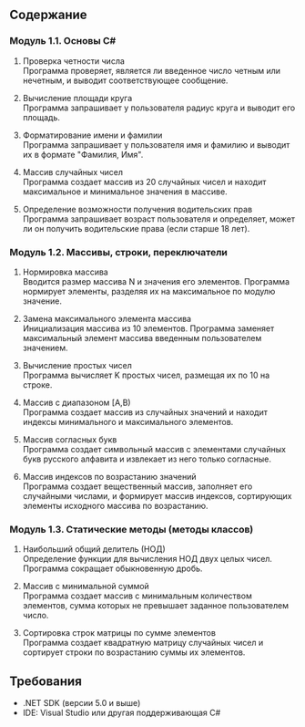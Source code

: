 ## Содержание

### Модуль 1.1. Основы C#

1. Проверка четности числа  
   Программа проверяет, является ли введенное число четным или нечетным, и выводит соответствующее сообщение.

2. Вычисление площади круга  
   Программа запрашивает у пользователя радиус круга и выводит его площадь.

3. Форматирование имени и фамилии  
   Программа запрашивает у пользователя имя и фамилию и выводит их в формате "Фамилия, Имя".

4. Массив случайных чисел  
   Программа создает массив из 20 случайных чисел и находит максимальное и минимальное значения в массиве.

5. Определение возможности получения водительских прав  
   Программа запрашивает возраст пользователя и определяет, может ли он получить водительские права (если старше 18 лет).

### Модуль 1.2. Массивы, строки, переключатели

1. Нормировка массива  
   Вводится размер массива N и значения его элементов. Программа нормирует элементы, разделяя их на максимальное по модулю значение.

2. Замена максимального элемента массива  
   Инициализация массива из 10 элементов. Программа заменяет максимальный элемент массива введенным пользователем значением.

3. Вычисление простых чисел  
   Программа вычисляет K простых чисел, размещая их по 10 на строке.

4. Массив с диапазоном [А,В)  
   Программа создает массив из случайных значений и находит индексы минимального и максимального элементов.

5. Массив согласных букв  
   Программа создает символьный массив с элементами случайных букв русского алфавита и извлекает из него только согласные.

6. Массив индексов по возрастанию значений  
   Программа создает вещественный массив, заполняет его случайными числами, и формирует массив индексов, сортирующих элементы исходного массива по возрастанию.

### Модуль 1.3. Статические методы (методы классов)

1. Наибольший общий делитель (НОД)  
   Определение функции для вычисления НОД двух целых чисел. Программа сокращает обыкновенную дробь.

2. Массив с минимальной суммой  
   Программа создает массив с минимальным количеством элементов, сумма которых не превышает заданное пользователем число.

3. Сортировка строк матрицы по сумме элементов  
   Программа создает квадратную матрицу случайных чисел и сортирует строки по возрастанию суммы их элементов.

## Требования

- .NET SDK (версии 5.0 и выше)
- IDE: Visual Studio или другая поддерживающая C#
